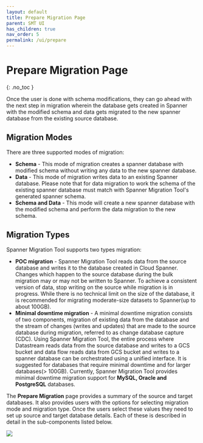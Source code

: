 ```yaml
---
layout: default
title: Prepare Migration Page
parent: SMT UI
has_children: true
nav_order: 5
permalink: /ui/prepare
---
```


# Prepare Migration Page
{: .no_toc }

Once the user is done with schema modifications, they can go ahead with the next step in migration wherein the database gets created in Spanner with the modified schema and data gets migrated to the new spanner database from the existing source database.

## Migration Modes

There are three supported modes of migration:

- **Schema** - This mode of migration creates a spanner database with modified schema without writing any data to the new spanner database. 
- **Data** - This mode of migration writes data to an existing Spanner database. Please note that for data migration to work the schema of the existing spanner database must match with Spanner Migration Tool's generated spanner schema.
- **Schema and Data** - This mode will create a new spanner database with the modified schema and perform the data migration to the new schema.

## Migration Types

Spanner Migration Tool supports two types migration:

- **POC migration** - Spanner Migration Tool reads data from the source database and writes it to the database created in Cloud Spanner. Changes which happen to the source database during the bulk migration may or may not be written to Spanner. To achieve a consistent version of data, stop writing on the source while migration is in progress. While there is no technical limit on the size of the database, it is recommended for migrating moderate-size datasets to Spanner(up to about 100GB).
- **Minimal downtime migration** - A minimal downtime migration consists of two components, migration of existing data from the database and the stream of changes (writes and updates) that are made to the source database during migration, referred to as change database capture (CDC). Using Spanner Migration Tool, the entire process where Datastream reads data from the source database and writes to a GCS bucket and data flow reads data from GCS bucket and writes to a spanner database can be orchestrated using a unified interface. It is suggested for databases that require minimal downtime and for larger databases(> 100GB). Currently, Spanner Migration Tool provides minimal downtime migration support for **MySQL, Oracle and PostgreSQL** databases.

The **Prepare Migration** page provides a summary of the source and target databases. It also provides users with the options for selecting migration mode and migration type. Once the users select these values they need to set up source and target database details. Each of these is described in detail in the sub-components listed below.


![](https://services.google.com/fh/files/helpcenter/asset-k8hpi107yp.png)
